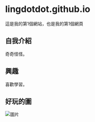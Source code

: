 # lingdotdot.github.io

這是我的第1個網站，也是我的第1個網頁

## 自我介紹
奇奇怪怪。

## 興趣
喜歡學習。

## 好玩的圖

![圖片](http://icrvb3jy.xinmedia.com/solomo/article/24747/8E8724AE-9244-4D97-9ED9-2BEE1E5A5855.jpg)
